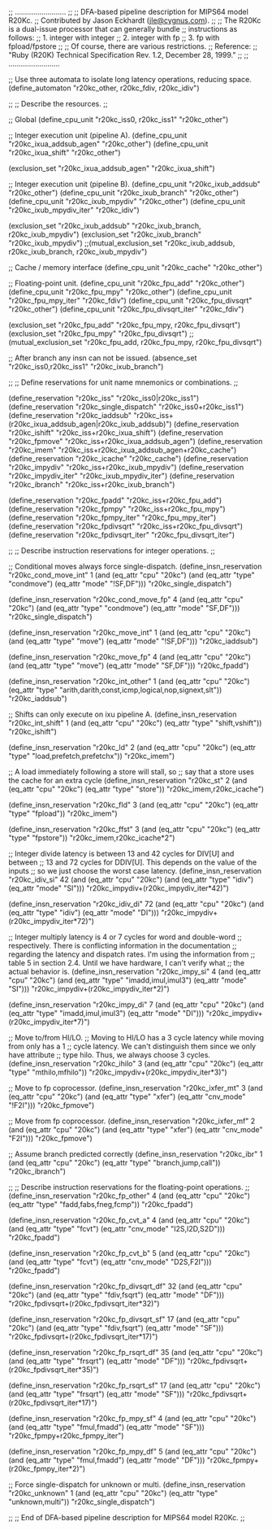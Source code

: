 ;; .........................
;;
;; DFA-based pipeline description for MIPS64 model R20Kc.
;; Contributed by Jason Eckhardt (jle@cygnus.com).
;;
;; The R20Kc is a dual-issue processor that can generally bundle
;; instructions as follows:
;;   1. integer with integer
;;   2. integer with fp
;;   3. fp with fpload/fpstore 
;;
;; Of course, there are various restrictions.
;; Reference:
;;   "Ruby (R20K) Technical Specification Rev. 1.2, December 28, 1999."
;;
;; .........................

;; Use three automata to isolate long latency operations, reducing space.
(define_automaton "r20kc_other, r20kc_fdiv, r20kc_idiv")

;;
;; Describe the resources.
;;

;; Global
(define_cpu_unit "r20kc_iss0, r20kc_iss1" "r20kc_other")

;; Integer execution unit (pipeline A).
(define_cpu_unit "r20kc_ixua_addsub_agen" "r20kc_other")
(define_cpu_unit "r20kc_ixua_shift"       "r20kc_other")

(exclusion_set "r20kc_ixua_addsub_agen" "r20kc_ixua_shift")

;; Integer execution unit (pipeline B).
(define_cpu_unit "r20kc_ixub_addsub"      "r20kc_other")
(define_cpu_unit "r20kc_ixub_branch"      "r20kc_other")
(define_cpu_unit "r20kc_ixub_mpydiv"      "r20kc_other")
(define_cpu_unit "r20kc_ixub_mpydiv_iter" "r20kc_idiv")

(exclusion_set "r20kc_ixub_addsub" "r20kc_ixub_branch, r20kc_ixub_mpydiv")
(exclusion_set "r20kc_ixub_branch" "r20kc_ixub_mpydiv")
;;(mutual_exclusion_set "r20kc_ixub_addsub, r20kc_ixub_branch, r20kc_ixub_mpydiv")

;; Cache / memory interface
(define_cpu_unit "r20kc_cache" 	    "r20kc_other")

;; Floating-point unit.
(define_cpu_unit "r20kc_fpu_add"          "r20kc_other")
(define_cpu_unit "r20kc_fpu_mpy"          "r20kc_other")
(define_cpu_unit "r20kc_fpu_mpy_iter"     "r20kc_fdiv")
(define_cpu_unit "r20kc_fpu_divsqrt"      "r20kc_other")
(define_cpu_unit "r20kc_fpu_divsqrt_iter" "r20kc_fdiv")

(exclusion_set "r20kc_fpu_add" "r20kc_fpu_mpy, r20kc_fpu_divsqrt")
(exclusion_set "r20kc_fpu_mpy" "r20kc_fpu_divsqrt")
;;(mutual_exclusion_set "r20kc_fpu_add, r20kc_fpu_mpy, r20kc_fpu_divsqrt")

;; After branch any insn can not be issued.
(absence_set "r20kc_iss0,r20kc_iss1" "r20kc_ixub_branch")

;;
;; Define reservations for unit name mnemonics or combinations.
;;

(define_reservation "r20kc_iss"             "r20kc_iss0|r20kc_iss1")
(define_reservation "r20kc_single_dispatch" "r20kc_iss0+r20kc_iss1")
(define_reservation "r20kc_iaddsub"         "r20kc_iss+(r20kc_ixua_addsub_agen|r20kc_ixub_addsub)")
(define_reservation "r20kc_ishift"          "r20kc_iss+r20kc_ixua_shift")
(define_reservation "r20kc_fpmove"          "r20kc_iss+r20kc_ixua_addsub_agen")
(define_reservation "r20kc_imem"            "r20kc_iss+r20kc_ixua_addsub_agen+r20kc_cache")
(define_reservation "r20kc_icache"          "r20kc_cache")
(define_reservation "r20kc_impydiv"         "r20kc_iss+r20kc_ixub_mpydiv")
(define_reservation "r20kc_impydiv_iter"    "r20kc_ixub_mpydiv_iter")
(define_reservation "r20kc_ibranch"         "r20kc_iss+r20kc_ixub_branch")

(define_reservation "r20kc_fpadd"           "r20kc_iss+r20kc_fpu_add")
(define_reservation "r20kc_fpmpy"           "r20kc_iss+r20kc_fpu_mpy")
(define_reservation "r20kc_fpmpy_iter"      "r20kc_fpu_mpy_iter")
(define_reservation "r20kc_fpdivsqrt"       "r20kc_iss+r20kc_fpu_divsqrt")
(define_reservation "r20kc_fpdivsqrt_iter"  "r20kc_fpu_divsqrt_iter")

;;
;; Describe instruction reservations for integer operations.
;;

;; Conditional moves always force single-dispatch.
(define_insn_reservation "r20kc_cond_move_int" 1 
                         (and (eq_attr "cpu" "20kc")
			      (and (eq_attr "type" "condmove")
				   (eq_attr "mode" "!SF,DF")))
			 "r20kc_single_dispatch")

(define_insn_reservation "r20kc_cond_move_fp" 4 
                         (and (eq_attr "cpu" "20kc")
			      (and (eq_attr "type" "condmove")
				   (eq_attr "mode" "SF,DF")))
			 "r20kc_single_dispatch")

(define_insn_reservation "r20kc_move_int" 1
                         (and (eq_attr "cpu" "20kc")
			      (and (eq_attr "type" "move")
				   (eq_attr "mode" "!SF,DF")))
			 "r20kc_iaddsub")

(define_insn_reservation "r20kc_move_fp" 4
                         (and (eq_attr "cpu" "20kc")
			      (and (eq_attr "type" "move")
				   (eq_attr "mode" "SF,DF")))
			 "r20kc_fpadd")

(define_insn_reservation "r20kc_int_other" 1
                          (and (eq_attr "cpu" "20kc")
			       (eq_attr "type" "arith,darith,const,icmp,logical,nop,signext,slt"))
			  "r20kc_iaddsub")

;; Shifts can only execute on ixu pipeline A.
(define_insn_reservation "r20kc_int_shift" 1
                          (and (eq_attr "cpu" "20kc")
			       (eq_attr "type" "shift,vshift"))
			  "r20kc_ishift")

(define_insn_reservation "r20kc_ld" 2 
                         (and (eq_attr "cpu" "20kc")
			      (eq_attr "type" "load,prefetch,prefetchx"))
			 "r20kc_imem")


;; A load immediately following a store will stall, so
;; say that a store uses the cache for an extra cycle
(define_insn_reservation "r20kc_st" 2 
                          (and (eq_attr "cpu" "20kc")
			       (eq_attr "type" "store"))
			  "r20kc_imem,r20kc_icache")

(define_insn_reservation "r20kc_fld" 3 
                         (and (eq_attr "cpu" "20kc")
			      (eq_attr "type" "fpload"))
			 "r20kc_imem")

(define_insn_reservation "r20kc_ffst" 3 
                         (and (eq_attr "cpu" "20kc")
			      (eq_attr "type" "fpstore"))
                         "r20kc_imem,r20kc_icache*2")

;; Integer divide latency is between 13 and 42 cycles for DIV[U] and between
;; 13 and 72 cycles for DDIV[U]. This depends on the value of the inputs
;; so we just choose the worst case latency.
(define_insn_reservation "r20kc_idiv_si" 42 
                         (and (eq_attr "cpu" "20kc")
			      (and (eq_attr "type" "idiv")
				   (eq_attr "mode" "SI")))
                         "r20kc_impydiv+(r20kc_impydiv_iter*42)")

(define_insn_reservation "r20kc_idiv_di" 72 
                         (and (eq_attr "cpu" "20kc")
			      (and (eq_attr "type" "idiv")
				   (eq_attr "mode" "DI")))
                         "r20kc_impydiv+(r20kc_impydiv_iter*72)")

;; Integer multiply latency is 4 or 7 cycles for word and double-word
;; respectively. There is conflicting information in the documentation
;; regarding the latency and dispatch rates. I'm using the information from
;; table 5 in section 2.4. Until we have hardware, I can't verify what
;; the actual behavior is.
(define_insn_reservation "r20kc_impy_si" 4 
                         (and (eq_attr "cpu" "20kc")
			      (and (eq_attr "type" "imadd,imul,imul3")
				   (eq_attr "mode" "SI")))
                         "r20kc_impydiv+(r20kc_impydiv_iter*2)")

(define_insn_reservation "r20kc_impy_di" 7 
                         (and (eq_attr "cpu" "20kc")
			      (and (eq_attr "type" "imadd,imul,imul3")
				   (eq_attr "mode" "DI")))
                         "r20kc_impydiv+(r20kc_impydiv_iter*7)")

;; Move to/from HI/LO.
;; Moving to HI/LO has a 3 cycle latency while moving from only has a 1
;; cycle latency. We can't distinguish them since we only have attribute
;; type hilo. Thus, we always choose 3 cycles.
(define_insn_reservation "r20kc_ihilo" 3 
                         (and (eq_attr "cpu" "20kc")
			      (eq_attr "type" "mthilo,mfhilo"))
                         "r20kc_impydiv+(r20kc_impydiv_iter*3)")

;; Move to fp coprocessor.
(define_insn_reservation "r20kc_ixfer_mt" 3 
                         (and (eq_attr "cpu" "20kc")
			      (and (eq_attr "type" "xfer")
				   (eq_attr "cnv_mode" "!F2I")))
                         "r20kc_fpmove")

;; Move from fp coprocessor.
(define_insn_reservation "r20kc_ixfer_mf" 2 
                          (and (eq_attr "cpu" "20kc")
			       (and (eq_attr "type" "xfer")
				    (eq_attr "cnv_mode" "F2I")))
  			"r20kc_fpmove")

;; Assume branch predicted correctly
(define_insn_reservation "r20kc_ibr" 1 
                         (and (eq_attr "cpu" "20kc")
			      (eq_attr "type" "branch,jump,call"))
                         "r20kc_ibranch")

;;
;; Describe instruction reservations for the floating-point operations.
;;
(define_insn_reservation "r20kc_fp_other" 4
                         (and (eq_attr "cpu" "20kc")
                              (eq_attr "type" "fadd,fabs,fneg,fcmp"))
                         "r20kc_fpadd")

(define_insn_reservation "r20kc_fp_cvt_a" 4
                         (and (eq_attr "cpu" "20kc")
                              (and (eq_attr "type" "fcvt")
				   (eq_attr "cnv_mode" "I2S,I2D,S2D")))
                         "r20kc_fpadd")

(define_insn_reservation "r20kc_fp_cvt_b" 5
                         (and (eq_attr "cpu" "20kc")
                              (and (eq_attr "type" "fcvt")
				   (eq_attr "cnv_mode" "D2S,F2I")))
                         "r20kc_fpadd")

(define_insn_reservation "r20kc_fp_divsqrt_df" 32
                         (and (eq_attr "cpu" "20kc")
                              (and (eq_attr "type" "fdiv,fsqrt")
                                   (eq_attr "mode" "DF")))
                         "r20kc_fpdivsqrt+(r20kc_fpdivsqrt_iter*32)")

(define_insn_reservation "r20kc_fp_divsqrt_sf" 17
                         (and (eq_attr "cpu" "20kc")
                              (and (eq_attr "type" "fdiv,fsqrt")
                                   (eq_attr "mode" "SF")))
                         "r20kc_fpdivsqrt+(r20kc_fpdivsqrt_iter*17)")

(define_insn_reservation "r20kc_fp_rsqrt_df" 35 
                         (and (eq_attr "cpu" "20kc")
                              (and (eq_attr "type" "frsqrt")
                                   (eq_attr "mode" "DF")))
                         "r20kc_fpdivsqrt+(r20kc_fpdivsqrt_iter*35)")

(define_insn_reservation "r20kc_fp_rsqrt_sf" 17
                         (and (eq_attr "cpu" "20kc")
                              (and (eq_attr "type" "frsqrt")
                                   (eq_attr "mode" "SF")))
                         "r20kc_fpdivsqrt+(r20kc_fpdivsqrt_iter*17)")

(define_insn_reservation "r20kc_fp_mpy_sf" 4
                         (and (eq_attr "cpu" "20kc")
                              (and (eq_attr "type" "fmul,fmadd")
                                   (eq_attr "mode" "SF")))
                         "r20kc_fpmpy+r20kc_fpmpy_iter")

(define_insn_reservation "r20kc_fp_mpy_df" 5
                         (and (eq_attr "cpu" "20kc")
                              (and (eq_attr "type" "fmul,fmadd")
                                   (eq_attr "mode" "DF")))
                         "r20kc_fpmpy+(r20kc_fpmpy_iter*2)")

;; Force single-dispatch for unknown or multi.
(define_insn_reservation "r20kc_unknown" 1 
                         (and (eq_attr "cpu" "20kc")
			      (eq_attr "type" "unknown,multi"))
                         "r20kc_single_dispatch")

;;
;; End of DFA-based pipeline description for MIPS64 model R20Kc.
;;
